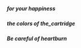 ##### for your happiness #####
##### the colors of the_cartridge #####
##### Be careful of heartburn #####

